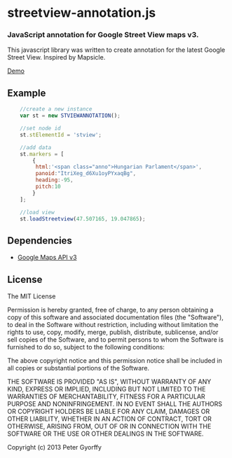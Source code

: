 # **streetview-annotation.js**

### JavaScript annotation for Google Street View maps v3.


This javascript library was written to create annotation for the latest Google Street View. Inspired by Mapsicle.

[Demo](http://pg1.github.io/streetview-annotation.js/)

## Example


```js
	//create a new instance
	var st = new STVIEWANNOTATION();

	//set node id
	st.stElementId = 'stview';

	//add data 
	st.markers = [
	    {
	     html:'<span class="anno">Hungarian Parlament</span>', 
	     panoid:"ItriXeg_d6Xu1oyPYxaqBg", 
	     heading:-95, 
	     pitch:10
	    }
	];

	//load view
	st.loadStreetview(47.507165, 19.047865);
```

## Dependencies

- [Google Maps API v3](https://developers.google.com/maps/documentation/javascript/reference)

 
## License

The MIT License

Permission is hereby granted, free of charge, to any person obtaining a copy
of this software and associated documentation files (the "Software"), to deal
in the Software without restriction, including without limitation the rights
to use, copy, modify, merge, publish, distribute, sublicense, and/or sell
copies of the Software, and to permit persons to whom the Software is
furnished to do so, subject to the following conditions:

The above copyright notice and this permission notice shall be included in
all copies or substantial portions of the Software.

THE SOFTWARE IS PROVIDED "AS IS", WITHOUT WARRANTY OF ANY KIND, EXPRESS OR
IMPLIED, INCLUDING BUT NOT LIMITED TO THE WARRANTIES OF MERCHANTABILITY,
FITNESS FOR A PARTICULAR PURPOSE AND NONINFRINGEMENT. IN NO EVENT SHALL THE
AUTHORS OR COPYRIGHT HOLDERS BE LIABLE FOR ANY CLAIM, DAMAGES OR OTHER
LIABILITY, WHETHER IN AN ACTION OF CONTRACT, TORT OR OTHERWISE, ARISING FROM,
OUT OF OR IN CONNECTION WITH THE SOFTWARE OR THE USE OR OTHER DEALINGS IN
THE SOFTWARE.

Copyright (c) 2013 Peter Gyorffy
